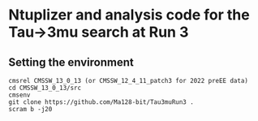 # Ntuplizer and analysis code for the Tau&rarr;3mu search at Run 3

## Setting the environment

```
cmsrel CMSSW_13_0_13 (or CMSSW_12_4_11_patch3 for 2022 preEE data)
cd CMSSW_13_0_13/src
cmsenv
git clone https://github.com/Ma128-bit/Tau3muRun3 .
scram b -j20
```
<p>&nbsp;</p>

